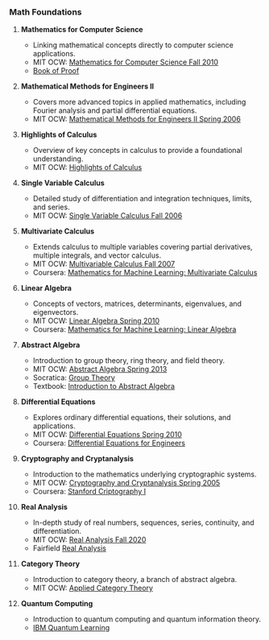 ### Math Foundations


1. **Mathematics for Computer Science**
   - Linking mathematical concepts directly to computer science applications.
   - MIT OCW: [Mathematics for Computer Science Fall 2010](https://ocw.mit.edu/courses/6-042j-mathematics-for-computer-science-fall-2010/)
   - [Book of Proof](https://www.people.vcu.edu/~rhammack/BookOfProof/Main.pdf)

1. **Mathematical Methods for Engineers II**
   - Covers more advanced topics in applied mathematics, including Fourier analysis and partial differential equations.
   - MIT OCW: [Mathematical Methods for Engineers II Spring 2006](https://ocw.mit.edu/courses/18-086-mathematical-methods-for-engineers-ii-spring-2006/)


1. **Highlights of Calculus**
   - Overview of key concepts in calculus to provide a foundational understanding.
   - MIT OCW: [Highlights of Calculus](https://ocw.mit.edu/courses/res-18-005-highlights-of-calculus-spring-2010/)
   

1. **Single Variable Calculus**
   - Detailed study of differentiation and integration techniques, limits, and series.
   - MIT OCW: [Single Variable Calculus Fall 2006](https://ocw.mit.edu/courses/18-01-single-variable-calculus-fall-2006/)


1. **Multivariate Calculus**
   - Extends calculus to multiple variables covering partial derivatives, multiple integrals, and vector calculus.
   - MIT OCW: [Multivariable Calculus Fall 2007](https://ocw.mit.edu/courses/18-02-multivariable-calculus-fall-2007/)
   - Coursera: [Mathematics for Machine Learning: Multivariate Calculus](https://www.coursera.org/learn/multivariate-calculus-machine-learning?specialization=mathematics-machine-learning)


1. **Linear Algebra**
   - Concepts of vectors, matrices, determinants, eigenvalues, and eigenvectors.
   - MIT OCW: [Linear Algebra Spring 2010](https://ocw.mit.edu/courses/18-06-linear-algebra-spring-2010/)
   - Coursera: [Mathematics for Machine Learning: Linear Algebra](https://www.coursera.org/learn/linear-algebra-machine-learning?specialization=mathematics-machine-learning)


1. **Abstract Algebra**
   - Introduction to group theory, ring theory, and field theory.
   - MIT OCW: [Abstract Algebra Spring 2013](https://ocw.mit.edu/courses/18-703-modern-algebra-spring-2013/)
   - Socratica: [Group Theory](https://www.socratica.com/courses/group-theory)
   - Textbook: [Introduction to Abstract Algebra](https://math.berkeley.edu/~apaulin/AbstractAlgebra.pdf)


1. **Differential Equations**
   - Explores ordinary differential equations, their solutions, and applications.
   - MIT OCW: [Differential Equations Spring 2010](https://ocw.mit.edu/courses/18-03-differential-equations-spring-2010/)
   - Coursera: [Differential Equations for Engineers](https://www.coursera.org/programs/university-of-leeds-on-coursera-6er00/learn/differential-equations-engineers)


1. **Cryptography and Cryptanalysis**
   - Introduction to the mathematics underlying cryptographic systems.
   - MIT OCW: [Cryptography and Cryptanalysis Spring 2005](https://ocw.mit.edu/courses/6-875-cryptography-and-cryptanalysis-spring-2005/)
   - Coursera: [Stanford Criptography I](https://www.coursera.org/learn/crypto)


1. **Real Analysis**
   - In-depth study of real numbers, sequences, series, continuity, and differentiation.
   - MIT OCW: [Real Analysis Fall 2020](https://ocw.mit.edu/courses/18-100a-real-analysis-fall-2020/)
   - Fairfield [ Real Analysis](https://www.youtube.com/watch?v=njzIR53eJOs)


1. **Category Theory**
    - Introduction to category theory, a branch of abstract algebra.
    - MIT OCW: [Applied Category Theory](https://ocw.mit.edu/courses/18-s097-applied-category-theory-january-iap-2019/)


1. **Quantum Computing**
   - Introduction to quantum computing and quantum information theory.
   - [IBM Quantum Learning](https://learning.quantum.ibm.com/)
